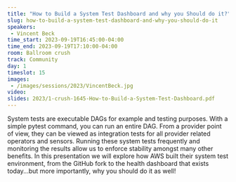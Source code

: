 ```yaml
---
title: "How to Build a System Test Dashboard and why you Should do it?"
slug: how-to-build-a-system-test-dashboard-and-why-you-should-do-it
speakers:
 - Vincent Beck
time_start: 2023-09-19T16:45:00-04:00
time_end: 2023-09-19T17:10:00-04:00
room: Ballroom crush
track: Community
day: 1
timeslot: 15
images:
 - /images/sessions/2023/VincentBeck.jpg
video: 
slides: 2023/1-crush-1645-How-to-Build-a-System-Test-Dashboard.pdf
---
```

 
System tests are executable DAGs for example and testing purposes. With a simple pytest command, you can run an entire DAG. From a provider point of view, they can be viewed as integration tests for all provider related operators and sensors. Running these system tests frequently and monitoring the results allow us to enforce stability amongst many other benefits. In this presentation we will explore how AWS built their system test environment, from the GitHub fork to the health dashboard that exists today...but more importantly, why you should do it as well!
